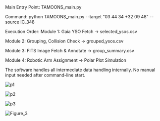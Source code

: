 Main Entry Point: TAMOONS_main.py

Command: python TAMOONS_main.py --target "03 44 34 +32 09 48" --source IC_348

Execution Order:
Module 1: Gaia YSO Fetch → selected_ysos.csv

Module 2: Grouping, Collision Check → grouped_ysos.csv

Module 3: FITS Image Fetch & Annotate → group_summary.csv

Module 4: Robotic Arm Assignment → Polar Plot Simulation

The software handles all intermediate data handling internally. No manual input needed after command-line start.

![p1](https://github.com/user-attachments/assets/efbae0f3-26b0-4dbf-99d0-c24308ea6834)

![p2](https://github.com/user-attachments/assets/da0b85d8-3cc7-4b04-ad66-ba5c8c9c72bb)

![p3](https://github.com/user-attachments/assets/6ecc846e-7388-4c21-a94c-3359a14b9833)

![Figure_3](https://github.com/user-attachments/assets/c3a94836-6487-4d67-942b-9c209832fe8c)





















